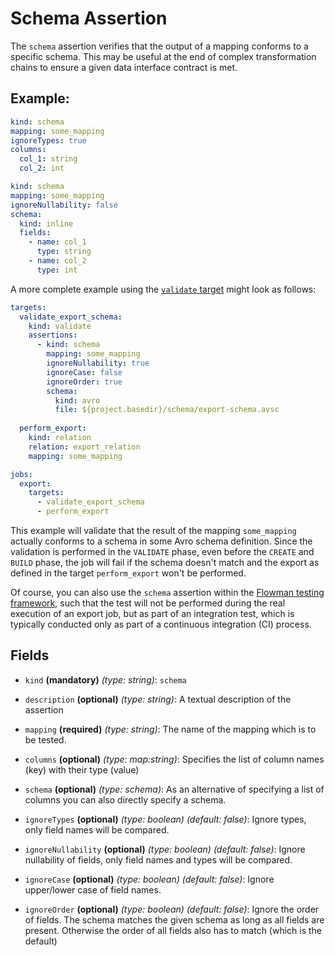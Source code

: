 # Schema Assertion

The `schema` assertion verifies that the output of a mapping conforms to a specific schema. This may be useful at the
end of complex transformation chains to ensure a given data interface contract is met.

## Example:

```yaml
kind: schema
mapping: some_mapping
ignoreTypes: true
columns:
  col_1: string
  col_2: int
```

```yaml
kind: schema
mapping: some_mapping
ignoreNullability: false
schema:
  kind: inline
  fields:
    - name: col_1
      type: string
    - name: col_2
      type: int
```

A more complete example using the [`validate` target](../target/validate.md) might look as follows:
```yaml
targets:
  validate_export_schema:
    kind: validate
    assertions:
      - kind: schema
        mapping: some_mapping
        ignoreNullability: true
        ignoreCase: false
        ignoreOrder: true
        schema:
          kind: avro
          file: ${project.basedir}/schema/export-schema.avsc
          
  perform_export:
    kind: relation
    relation: export_relation
    mapping: some_mapping

jobs:
  export:
    targets:
      - validate_export_schema
      - perform_export
```
This example will validate that the result of the mapping `some_mapping` actually conforms to a schema in some Avro
schema definition. Since the validation is performed in the `VALIDATE` phase, even before the `CREATE` and `BUILD` phase,
the job will fail if the schema doesn't match and the export as defined in the target `perform_export` won't be 
performed.

Of course, you can also use the `schema` assertion within the [Flowman testing framework](../../testing/index.md),
such that the test will not be performed during the real execution of an export job, but as part of an integration
test, which is typically conducted only as part of a continuous integration (CI) process.


## Fields

* `kind` **(mandatory)** *(type: string)*: `schema`

* `description` **(optional)** *(type: string)*:
  A textual description of the assertion

* `mapping` **(required)** *(type: string)*:
  The name of the mapping which is to be tested.

* `columns` **(optional)** *(type: map:string)*:
  Specifies the list of column names (key) with their type (value)

* `schema` **(optional)** *(type: schema)*:
  As an alternative of specifying a list of columns you can also directly specify a schema.

* `ignoreTypes` **(optional)** *(type: boolean)* *(default: false)*:
  Ignore types, only field names will be compared.

* `ignoreNullability` **(optional)** *(type: boolean)* *(default: false)*:
  Ignore nullability of fields, only field names and types will be compared.

* `ignoreCase` **(optional)** *(type: boolean)* *(default: false)*:
  Ignore upper/lower case of field names.

* `ignoreOrder` **(optional)** *(type: boolean)* *(default: false)*:
  Ignore the order of fields. The schema matches the given schema as long as all fields are present. Otherwise the
  order of all fields also has to match (which is the default) 
